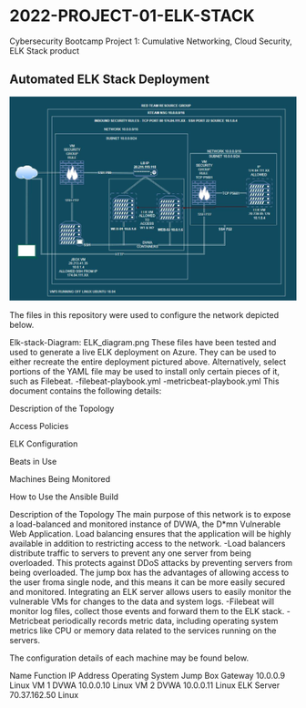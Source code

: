 # 2022-PROJECT-01-ELK-STACK
Cybersecurity Bootcamp Project 1: Cumulative Networking, Cloud Security, ELK Stack product

## Automated ELK Stack Deployment

![alt text](https://github.com/maraghj/2022-PROJECT-01-ELK/blob/main/ELK_DIAGRAM.JPG?raw=true)

The files in this repository were used to configure the network depicted below.

Elk-stack-Diagram: ELK_diagram.png These files have been tested and used to generate a live ELK deployment on Azure. They can be used to either recreate the entire deployment pictured above. Alternatively, select portions of the YAML file may be used to install only certain pieces of it, such as Filebeat. -filebeat-playbook.yml -metricbeat-playbook.yml This document contains the following details:

Description of the Topology

Access Policies

ELK Configuration

Beats in Use

Machines Being Monitored

How to Use the Ansible Build

Description of the Topology
The main purpose of this network is to expose a load-balanced and monitored instance of DVWA, the D*mn Vulnerable Web Application. Load balancing ensures that the application will be highly available in addition to restricting access to the network. -Load balancers distribute traffic to servers to prevent any one server from being overloaded. This protects against DDoS attacks by preventing servers from being overloaded. The jump box has the advantages of allowing access to the user froma single node, and this means it can be more easily secured and monitored. Integrating an ELK server allows users to easily monitor the vulnerable VMs for changes to the data and system logs. -Filebeat will monitor log files, collect those events and forward them to the ELK stack. -Metricbeat periodically records metric data, including operating system metrics like CPU or memory data related to the services running on the servers.

The configuration details of each machine may be found below.

Name		Function	IP Address	Operating System
Jump Box	Gateway		10.0.0.9	Linux
VM 1		DVWA		10.0.0.10	Linux
VM 2		DVWA		10.0.0.11	Linux
ELK		Server		70.37.162.50	Linux
